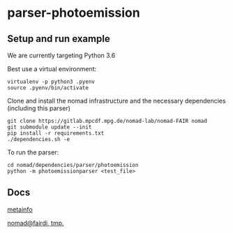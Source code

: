 # parser-photoemission

## Setup and run example

We are currently targeting Python 3.6

Best use a virtual environment:
```
virtualenv -p python3 .pyenv
source .pyenv/bin/activate
```

Clone and install the nomad infrastructure and the necessary dependencies (including this parser)
```
git clone https://gitlab.mpcdf.mpg.de/nomad-lab/nomad-FAIR nomad
git submodule update --init
pip install -r requirements.txt
./dependencies.sh -e
```

To run the parser:
```
cd nomad/dependencies/parser/photoemission
python -m photoemissionparser <test_file>
```

## Docs

[metainfo](https://metainfo.nomad-coe.eu/nomadmetainfo_public/archive.html)

[nomad@fairdi, tmp.](http://enc-staging-nomad.esc.rzg.mpg.de/fairdi/nomad/migration/docs)
